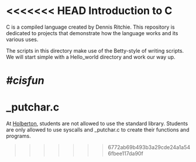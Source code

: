 <<<<<<< HEAD
Introduction to C
=======

C is a compiled language created by Dennis Ritchie. This repository is dedicated to projects that demonstrate how the language works and its various uses.

The scripts in this directory make use of the Betty-style of writing scripts. We will start simple with a Hello_world directory and work our way up. 

_#cisfun_
=======
# _putchar.c

At [Holberton](https://www.holbertonschool.com), students are not allowed to use the standard library.
Students are only allowed to use syscalls and \_putchar.c to create their functions and programs.
>>>>>>> 6772ab69b493b3a29cde24a1a546fbee117da90f
